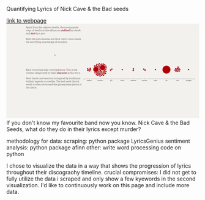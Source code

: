 Quantifying Lyrics of Nick Cave & the Bad seeds

[link to webpage](https://qp274.github.io/cdv/projects/nickcave/)
![GIF](nickcavewebpage.gif)
If you don't know my favourite band now you know. Nick Cave & the Bad Seeds, what do they do in their lyrics except murder?

methodology for data:
scraping: python package LyricsGenius
sentiment analysis: python package afinn
other: write word processing code on python


I chose to visualize the data in a way that shows the progression of lyrics throughout their discograohy timeline.
crucial compromises: I did not get to fully utilize the data i scraped and only show a few kyewords in the second visualization.
I'd like to continuously work on this page and include more data.
